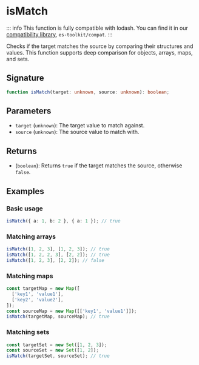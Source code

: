# isMatch

::: info
This function is fully compatible with lodash. You can find it in our [compatibility library](../../../compatibility.md), `es-toolkit/compat`.
:::

Checks if the target matches the source by comparing their structures and values.
This function supports deep comparison for objects, arrays, maps, and sets.

## Signature

```typescript
function isMatch(target: unknown, source: unknown): boolean;
```

## Parameters

- `target` (`unknown`): The target value to match against.
- `source` (`unknown`): The source value to match with.

## Returns

- (`boolean`): Returns `true` if the target matches the source, otherwise `false`.

## Examples

### Basic usage

```typescript
isMatch({ a: 1, b: 2 }, { a: 1 }); // true
```

### Matching arrays

```typescript
isMatch([1, 2, 3], [1, 2, 3]); // true
isMatch([1, 2, 2, 3], [2, 2]); // true
isMatch([1, 2, 3], [2, 2]); // false
```

### Matching maps

```typescript
const targetMap = new Map([
  ['key1', 'value1'],
  ['key2', 'value2'],
]);
const sourceMap = new Map([['key1', 'value1']]);
isMatch(targetMap, sourceMap); // true
```

### Matching sets

```javascript
const targetSet = new Set([1, 2, 3]);
const sourceSet = new Set([1, 2]);
isMatch(targetSet, sourceSet); // true
```
